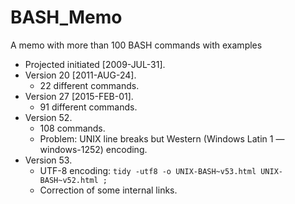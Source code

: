 # BASH_Memo
A memo with more than 100 BASH commands with examples

* Projected initiated [2009-JUL-31].
* Version 20 [2011-AUG-24].
  * 22 different commands.
* Version 27 [2015-FEB-01].
  * 91 different commands.
* Version 52.
  * 108 commands.
  * Problem: UNIX line breaks but Western (Windows Latin 1 — windows-1252) encoding.
* Version 53.
  * UTF-8 encoding: ``` tidy -utf8 -o UNIX-BASH~v53.html UNIX-BASH~v52.html ; ```
  * Correction of some internal links.
